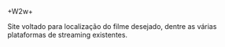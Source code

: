 +W2w+

Site voltado para localização do filme desejado, dentre as várias plataformas de streaming existentes.
